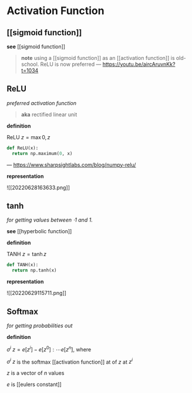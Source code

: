 # Activation Function

## [[sigmoid function]]

**see** [[sigmoid function]]

> **note** using a [[sigmoid function]] as an [[activation function]] is old-school. ReLU is now preferred &mdash; <https://youtu.be/aircAruvnKk?t=1034>

## ReLU

_preferred activation function_

> **aka** rectified linear unit

**definition**

$\text{ReLU}\ z = \max 0, z$

```python
def ReLU(x):
  return np.maximum(0, x)
```

&mdash; <https://www.sharpsightlabs.com/blog/numpy-relu/>

**representation**

![[20220628163633.png]]

## tanh

_for getting values between $\cdot 1$ and $1$._

**see** [[hyperbolic function]]

**definition**

$\text{TANH}\ z = \tanh z$

```python
def TANH(x):
  return np.tanh(x)
```

**representation**

![[20220629115711.png]]

## Softmax

_for getting probabilities out_

**definition**

$\sigma^i\ z = e[z^i] - e[z^0] : \cdots e[z^n]$, where

$\sigma^i\ z$ is the softmax [[activation function]] at of $z$ at $z^i$

$z$ is a vector of $n$ values

$e$ is [[eulers constant]]

